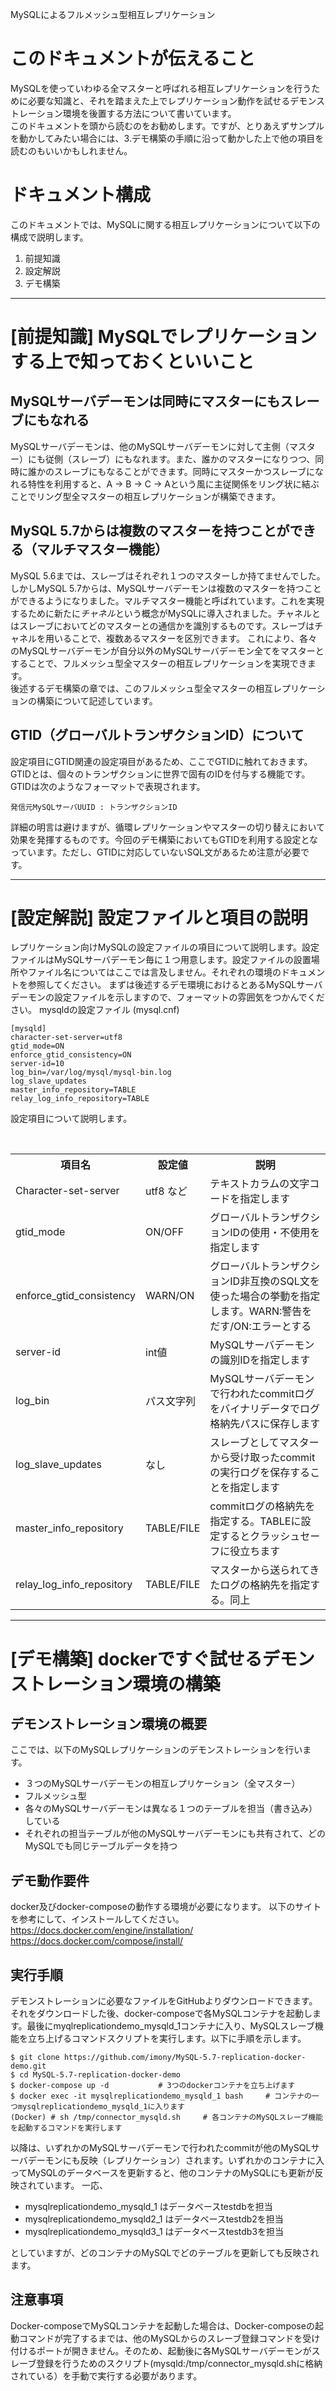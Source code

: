 MySQLによるフルメッシュ型相互レプリケーション

# このドキュメントが伝えること
MySQLを使っていわゆる全マスターと呼ばれる相互レプリケーションを行うために必要な知識と、それを踏まえた上でレプリケーション動作を試せるデモンストレーション環境を後置する方法について書いています。  
このドキュメントを頭から読むのをお勧めします。ですが、とりあえずサンプルを動かしてみたい場合には、3.デモ構築の手順に沿って動かした上で他の項目を読むのもいいかもしれません。

# ドキュメント構成
このドキュメントでは、MySQLに関する相互レプリケーションについて以下の構成で説明します。
1. 前提知識
2. 設定解説
3. デモ構築


----------------------------
# [前提知識] MySQLでレプリケーションする上で知っておくといいこと
## MySQLサーバデーモンは同時にマスターにもスレーブにもなれる
MySQLサーバデーモンは、他のMySQLサーバデーモンに対して主側（マスター）にも従側（スレーブ）にもなれます。また、誰かのマスターになりつつ、同時に誰かのスレーブにもなることができます。同時にマスターかつスレーブになれる特性を利用すると、A -> B -> C -> Aという風に主従関係をリング状に結ぶことでリング型全マスターの相互レプリケーションが構築できます。

## MySQL 5.7からは複数のマスターを持つことができる（マルチマスター機能）
MySQL 5.6までは、スレーブはそれぞれ１つのマスターしか持てませんでした。しかしMySQL 5.7からは、MySQLサーバデーモンは複数のマスターを持つことができるようになりました。マルチマスター機能と呼ばれています。これを実現するために新たに*チャネル*という概念がMySQLに導入されました。チャネルとはスレーブにおいてどのマスターとの通信かを識別するものです。スレーブはチャネルを用いることで、複数あるマスターを区別できます。
これにより、各々のMySQLサーバデーモンが自分以外のMySQLサーバデーモン全てをマスターとすることで、フルメッシュ型全マスターの相互レプリケーションを実現できます。  
後述するデモ構築の章では、このフルメッシュ型全マスターの相互レプリケーションの構築について記述しています。

## GTID（グローバルトランザクションID）について
設定項目にGTID関連の設定項目があるため、ここでGTIDに触れておきます。GTIDとは、個々のトランザクションに世界で固有のIDを付与する機能です。GTIDは次のようなフォーマットで表現されます。
```
発信元MySQLサーバUUID : トランザクションID
```
詳細の明言は避けますが、循環レプリケーションやマスターの切り替えにおいて効果を発揮するものです。今回のデモ構築においてもGTIDを利用する設定となっています。ただし、GTIDに対応していないSQL文があるため注意が必要です。


----------------------------
# [設定解説]  設定ファイルと項目の説明
レプリケーション向けMySQLの設定ファイルの項目について説明します。設定ファイルはMySQLサーバデーモン毎に１つ用意します。設定ファイルの設置場所やファイル名についてはここでは言及しません。それぞれの環境のドキュメントを参照してください。
まずは後述するデモ環境におけるとあるMySQLサーバデーモンの設定ファイルを示しますので、フォーマットの雰囲気をつかんでください。
mysqldの設定ファイル (mysql.cnf)
  ```
  [mysqld]
  character-set-server=utf8
  gtid_mode=ON
  enforce_gtid_consistency=ON
  server-id=10
  log_bin=/var/log/mysql/mysql-bin.log
  log_slave_updates
  master_info_repository=TABLE
  relay_log_info_repository=TABLE
  ```
  設定項目について説明します。

<table>
  <tr>
    <th>項目名</th>
    <th>設定値</th>
    <th>説明</th>
  </tr>
  <tr>
    <td>Character-set-server</td>
    <td>utf8 など</td>
    <td>テキストカラムの文字コードを指定します</td>
  </tr>
  <tr>
    <td>gtid_mode</td>
    <td>ON/OFF</td>
    <td>グローバルトランザクションIDの使用・不使用を指定します</td>
  </tr>
  <tr>
    <td>enforce_gtid_consistency</td>
    <td>WARN/ON</td>
    <td>グローバルトランザクションID非互換のSQL文を使った場合の挙動を指定します。WARN:警告をだす/ON:エラーとする</td>
  </tr>
  <tr>
    <td>server-id</td>
    <td>int値</td>
    <td>MySQLサーバデーモンの識別IDを指定します</td>
  </tr>
  <tr>
    <td>log_bin</td>
    <td>パス文字列</td>
    <td>MySQLサーバデーモンで行われたcommitログをバイナリデータでログ格納先パスに保存します</td>
  </tr>
  <tr>
    <td>log_slave_updates</td>
    <td>なし</td>
    <td>スレーブとしてマスターから受け取ったcommitの実行ログを保存することを指定します</td>
  </tr>
  <tr>
    <td>master_info_repository</td>
    <td>TABLE/FILE</td>
    <td>commitログの格納先を指定する。TABLEに設定するとクラッシュセーフに役立ちます</td>
  </tr>
  <tr>
    <td>relay_log_info_repository</td>
    <td>TABLE/FILE</td>
    <td>マスターから送られてきたログの格納先を指定する。同上</td>
  </tr>
</table>



----------------------------
# [デモ構築] dockerですぐ試せるデモンストレーション環境の構築
## デモンストレーション環境の概要
  ここでは、以下のMySQLレプリケーションのデモンストレーションを行います。
  * ３つのMySQLサーバデーモンの相互レプリケーション（全マスター）
  * フルメッシュ型
  * 各々のMySQLサーバデーモンは異なる１つのテーブルを担当（書き込み）している
  * それぞれの担当テーブルが他のMySQLサーバデーモンにも共有されて、どのMySQLでも同じテーブルデータを持つ

## デモ動作要件
docker及びdocker-composeの動作する環境が必要になります。
以下のサイトを参考にして、インストールしてください。
https://docs.docker.com/engine/installation/  
https://docs.docker.com/compose/install/

## 実行手順
デモンストレーションに必要なファイルをGitHubよりダウンロードできます。それをダウンロードした後、docker-composeで各MySQLコンテナを起動します。最後にmyqlreplicationdemo_mysqld_1コンテナに入り、MySQLスレーブ機能を立ち上げるコマンドスクリプトを実行します。以下に手順を示します。
```
$ git clone https://github.com/imony/MySQL-5.7-replication-docker-demo.git
$ cd MySQL-5.7-replication-docker-demo
$ docker-compose up -d           # 3つのdockerコンテナを立ち上げます
$ docker exec -it mysqlreplicationdemo_mysqld_1 bash     # コンテナの一つmysqlreplicationdemo_mysqld_1に入ります
(Docker) # sh /tmp/connector_mysqld.sh     # 各コンテナのMySQLスレーブ機能を起動するコマンドを実行します
```
以降は、いずれかのMySQLサーバデーモンで行われたcommitが他のMySQLサーバデーモンにも反映（レプリケーション）されます。いずれかのコンテナに入ってMySQLのデータベースを更新すると、他のコンテナのMySQLにも更新が反映されています。
一応、
* mysqlreplicationdemo_mysqld_1 はデータベースtestdbを担当
* mysqlreplicationdemo_mysqld2_1 はデータベースtestdb2を担当
* mysqlreplicationdemo_mysqld3_1 はデータベースtestdb3を担当  

としていますが、どのコンテナのMySQLでどのテーブルを更新しても反映されます。


## 注意事項
Docker-composeでMySQLコンテナを起動した場合は、Docker-composeの起動コマンドが完了するまでは、他のMySQLからのスレーブ登録コマンドを受け付けるポートが開きません。そのため、起動後に各MySQLサーバデーモンがスレーブ登録を行うためのスクリプト(mysqld:/tmp/connector_mysqld.shに格納されている）を手動で実行する必要があります。
